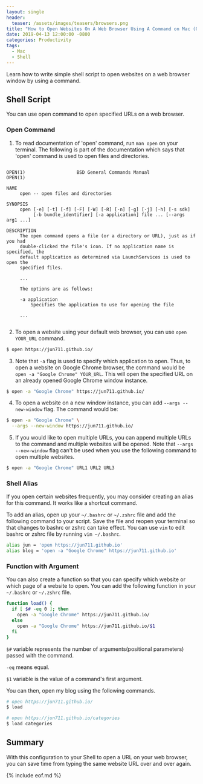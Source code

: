 ```yaml
---
layout: single
header:
  teaser: /assets/images/teasers/browsers.png
title: "How to Open Websites On A Web Browser Using A Command on Mac (OSX)?"
date: 2019-04-13 12:00:00 -0800
categories: Productivity
tags:
  - Mac
  - Shell
---
```

Learn how to write simple shell script to open websites on a web browser window by using a command.     

## Shell Script
You can use open command to open specified URLs on a web browser.  

### Open Command
1) To read documentation of 'open' command, run `man open` on your terminal. The following is part of the documentation which says that 'open' command is used to open files and directories. 

<pre class='code'><code>
OPEN(1)                   BSD General Commands Manual                  OPEN(1)

NAME
     open -- open files and directories

SYNOPSIS
     open [-e] [-t] [-f] [-F] [-W] [-R] [-n] [-g] [-j] [-h] [-s sdk]
          [-b bundle_identifier] [-a application] file ... [--args arg1 ...]

DESCRIPTION
     The open command opens a file (or a directory or URL), just as if you had
     double-clicked the file's icon. If no application name is specified, the
     default application as determined via LaunchServices is used to open the
     specified files.

     ...

     The options are as follows:

     -a application
         Specifies the application to use for opening the file

     ...

</code></pre>

2) To open a website using your default web browser, you can use `open YOUR_URL` command.  

```bash
$ open https://jun711.github.io/
```

3) Note that `-a` flag is used to specify which application to open. Thus, to open a website on Google Chrome browser, the command would be `open -a "Google Chrome" YOUR_URL`. This will open the specified URL on an already opened Google Chrome window instance.  

```bash
$ open -a "Google Chrome" https://jun711.github.io/
```

4) To open a website on a new window instance, you can add `--args --new-window` flag. The command would be:  

```bash
$ open -a "Google Chrome" \
  --args --new-window https://jun711.github.io/
```

5) If you would like to open multiple URLs, you can append multiple URLs to the command and multiple websites will be opened. Note that `--args --new-window` flag can't be used when you use the following command to open multiple websites.  

```bash
$ open -a "Google Chrome" URL1 URL2 URL3
```

### Shell Alias
If you open certain websites frequently, you may consider creating an alias for this command. It works like a shortcut command.  

To add an alias, open up your `~/.bashrc` or `~/.zshrc` file and add the following command to your script. Save the file and reopen your terminal so that changes to bashrc or zshrc can take effect. You can use `vim` to edit bashrc or zshrc file by running `vim ~/.bashrc`.    

```bash
alias jun = 'open https://jun711.github.io'
alias blog = 'open -a "Google Chrome" https://jun711.github.io'

```

### Function with Argument
You can also create a function so that you can specify which website or which page of a website to open. You can add the following function in your `~/.bashrc` or `~/.zshrc` file.  

```bash
function load() {
  if [ $# -eq 0 ]; then
    open -a "Google Chrome" https://jun711.github.io/
  else
    open -a "Google Chrome" https://jun711.github.io/$1
  fi
}
```  

`$#` variable represents the number of arguments(positional parameters) passed with the command.  

`-eq` means equal.  

`$1` variable is the value of a command's first argument.  

You can then, open my blog using the following commands.

```bash
# open https://jun711.github.io/ 
$ load

# open https://jun711.github.io/categories
$ load categories
```

## Summary
With this configuration to your Shell to open a URL on your web browser, you can save time from typing the same website URL over and over again.   

{% include eof.md %}